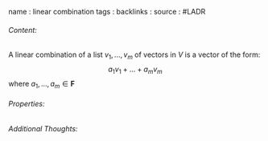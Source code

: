 name : linear combination
tags : 
backlinks : 
source : #LADR

###### Content:
A linear combination of a list $v_1,...,v_m$ of vectors in $V$ is a vector of the form: $$a_1v_1+...+a_mv_m$$
where $a_1,...,a_m \in \textbf{F}$

###### Properties:


###### Additional Thoughts:
